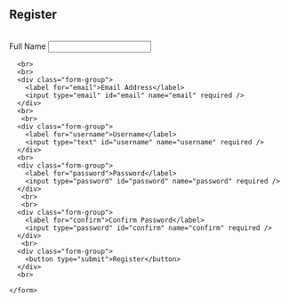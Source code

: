 <!DOCTYPE html>
<html lang="en">
<head>
  <meta charset="UTF-8" />
  <meta name="viewport" content="width=device-width, initial-scale=1.0"/>
  <title>Registration Form</title>
  <style></style>
  

</head>
<body>

  <div class="registration-form">
    <h2>Register</h2>
    <form action="#" method="post">
      <br>
        <div class="form-group">
        <label for="fullname">Full Name</label>
        <input type="text" id="fullname" name="fullname" required />
      </div>
    
      <br>
      <br>
      <div class="form-group">
        <label for="email">Email Address</label>
        <input type="email" id="email" name="email" required />
      </div>
      <br>
       <br>
      <div class="form-group">
        <label for="username">Username</label>
        <input type="text" id="username" name="username" required />
      </div>
      <br>
      <div class="form-group">
        <label for="password">Password</label>
        <input type="password" id="password" name="password" required />
      </div>
       <br>
       <br>
      <div class="form-group">
        <label for="confirm">Confirm Password</label>
        <input type="password" id="confirm" name="confirm" required />
      </div>
       <br>
      <div class="form-group">
        <button type="submit">Register</button>
      </div>
      <br> 
      
    </form>
  </div>

</body>
</html>

